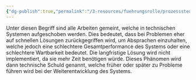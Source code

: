```yaml
---
{"dg-publish":true,"permalink":"/3-resources/fuehrungsrolle/prozesssteuerung/kanban/technische-schulden/","created":"2024-06-23T19:53:53.923+02:00","updated":"2024-04-28T11:36:48.303+02:00"}
---
```



Unter diesen Begriff sind alle Arbeiten gemeint, welche in technischen Systemen aufgeschoben werden. Dies bedeutet, dass bei Problemen eher auf schnellen Lösungen zurückgegriffen wird, um Absprachen einzuhalten, welche jedoch eine schlechtere Gesamtperformance des Systems oder eine schlechtere Wartbarkeit bedeutet. Die langfristige Lösung wird nicht implementiert, da sie mehr Zeit benötigen würde. Dieses Phänomen wird dann technische Schuld genannt, welche früher oder später zu Probleme führen wird bei der Weiterentwicklung des Systems.
